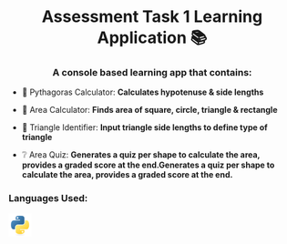 <h1 align="center">Assessment Task 1 Learning Application 📚</h1>
<h3 align="center">A console based learning app that contains:</h3>

- 📐 Pythagoras Calculator: **Calculates hypotenuse & side lengths**

- 🧮 Area Calculator: **Finds area of square, circle, triangle & rectangle**

- 🔎 Triangle Identifier: **Input triangle side lengths to define type of triangle**

- ❔ Area Quiz: **Generates a quiz per shape to calculate the area, provides a graded score at the end.Generates a quiz per shape to calculate the area, provides a graded score at the end.**

<h3 align="left">Languages Used:</h3>
<p align="left"> <a href="https://www.python.org" target="_blank" rel="noreferrer"> <img src="https://raw.githubusercontent.com/devicons/devicon/master/icons/python/python-original.svg" alt="python" width="40" height="40"/> </a> </p>

